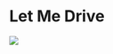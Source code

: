 # Let Me Drive

![](https://manhwasmut.com/uploads/thumbs/3aba695bf9070c8cff439206e963f2d1.jpg)

<!-- Prince Kaizen Namwali -->
